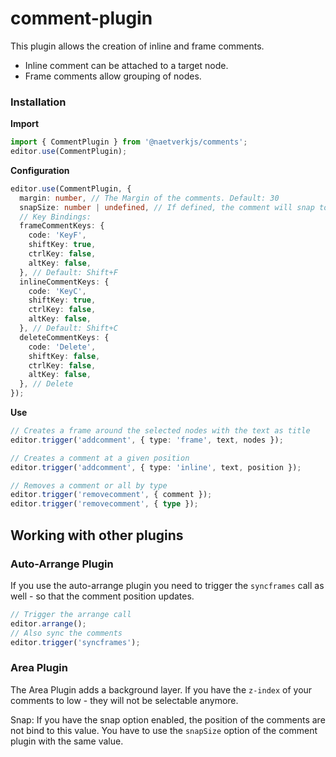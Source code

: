 # comment-plugin

This plugin allows the creation of inline and frame comments.

- Inline comment can be attached to a target node.
- Frame comments allow grouping of nodes.

### Installation

**Import**

```typescript
import { CommentPlugin } from '@naetverkjs/comments';
editor.use(CommentPlugin);
```

**Configuration**

```typescript
editor.use(CommentPlugin, {
  margin: number, // The Margin of the comments. Default: 30
  snapSize: number | undefined, // If defined, the comment will snap to the grid
  // Key Bindings:
  frameCommentKeys: {
    code: 'KeyF',
    shiftKey: true,
    ctrlKey: false,
    altKey: false,
  }, // Default: Shift+F
  inlineCommentKeys: {
    code: 'KeyC',
    shiftKey: true,
    ctrlKey: false,
    altKey: false,
  }, // Default: Shift+C
  deleteCommentKeys: {
    code: 'Delete',
    shiftKey: false,
    ctrlKey: false,
    altKey: false,
  }, // Delete
});
```

**Use**

```typescript
// Creates a frame around the selected nodes with the text as title
editor.trigger('addcomment', { type: 'frame', text, nodes });

// Creates a comment at a given position
editor.trigger('addcomment', { type: 'inline', text, position });

// Removes a comment or all by type
editor.trigger('removecomment', { comment });
editor.trigger('removecomment', { type });
```

## Working with other plugins

### Auto-Arrange Plugin

If you use the auto-arrange plugin you need to trigger the `syncframes` call as well - so that the comment position
updates.

```typescript
// Trigger the arrange call
editor.arrange();
// Also sync the comments
editor.trigger('syncframes');
```

### Area Plugin

The Area Plugin adds a background layer. If you have the `z-index` of your comments to low - they will not be selectable
anymore.

Snap: If you have the snap option enabled, the position of the comments are not bind to this value. You have to use
the `snapSize` option of the comment plugin with the same value.
